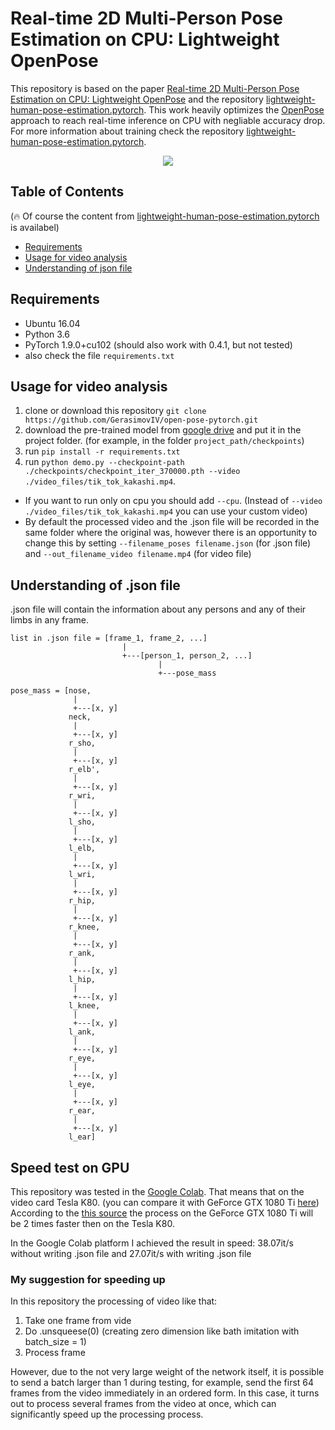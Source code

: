 # Real-time 2D Multi-Person Pose Estimation on CPU: Lightweight OpenPose

This repository is based on the paper [Real-time 2D Multi-Person Pose Estimation on CPU: Lightweight OpenPose](https://arxiv.org/pdf/1811.12004.pdf) and the repository [lightweight-human-pose-estimation.pytorch](https://github.com/Daniil-Osokin/lightweight-human-pose-estimation.pytorch). This work heavily optimizes the [OpenPose](https://github.com/CMU-Perceptual-Computing-Lab/openpose) approach to reach real-time inference on CPU with negliable accuracy drop. For more information about training check the repository [lightweight-human-pose-estimation.pytorch](https://github.com/Daniil-Osokin/lightweight-human-pose-estimation.pytorch).


<p align="center">
  <img src="video_files/tik_tok_kakashi_processed_.gif" />
</p>

## Table of Contents
(:fire: Of course the content from [lightweight-human-pose-estimation.pytorch](https://github.com/Daniil-Osokin/lightweight-human-pose-estimation.pytorch) is availabel)
* [Requirements](#requirements)
* [Usage for video analysis](#usage-for-video-analysis)
* [Understanding of json file](#understanding-of-json-file)

## Requirements

* Ubuntu 16.04
* Python 3.6
* PyTorch 1.9.0+cu102 (should also work with 0.4.1, but not tested)
* also check the file `requirements.txt`

## Usage for video analysis

1. clone or download this repository `git clone https://github.com/GerasimovIV/open-pose-pytorch.git`
2. download the pre-trained model from [google drive](https://drive.google.com/drive/u/1/folders/1VY6HT5-lb762AdNhvuus0-Scwx8icUTx) and put it in the project folder. (for example, in the folder `project_path/checkpoints`)
3. run `pip install -r requirements.txt`
4. run `python demo.py --checkpoint-path ./checkpoints/checkpoint_iter_370000.pth --video ./video_files/tik_tok_kakashi.mp4`. 
* If you want to run only on cpu you should add `--cpu`. (Instead of `--video ./video_files/tik_tok_kakashi.mp4` you can use your custom video)
* By default the processed video and the .json file will be recorded in the same folder where the original was, however there is an opportunity to change this by setting `--filename_poses filename.json` (for .json file) and `--out_filename_video filename.mp4` (for video file)
## Understanding of .json file

.json file will contain the information about any persons and any of their limbs in any frame. 

```
list in .json file = [frame_1, frame_2, ...]
                         |
                         +---[person_1, person_2, ...]
                                 |
                                 +---pose_mass

pose_mass = [nose,
              |
              +---[x, y]
             neck,
              |
              +---[x, y]
             r_sho,
              |
              +---[x, y]
             r_elb',
              |
              +---[x, y]
             r_wri,
              |
              +---[x, y]
             l_sho,
              |
              +---[x, y]
             l_elb,
              |
              +---[x, y]
             l_wri,
              |
              +---[x, y]
             r_hip, 
              |
              +---[x, y]
             r_knee,
              |
              +---[x, y]
             r_ank,
              |
              +---[x, y]
             l_hip,
              |
              +---[x, y]
             l_knee,
              |
              +---[x, y]
             l_ank,
              |
              +---[x, y]
             r_eye, 
              |
              +---[x, y]
             l_eye,
              |
              +---[x, y]
             r_ear, 
              |
              +---[x, y]
             l_ear]            ​
```

## Speed test on GPU
This repository was tested in the [Google Colab](). That means that on the video card Tesla K80. (you can compare it with GeForce GTX 1080 Ti [here](https://technical.city/ru/video/GeForce-GTX-1080-Ti-protiv-Tesla-K80)) According to the [this source](https://technical.city/ru/video/GeForce-GTX-1080-Ti-protiv-Tesla-K80) the process on the GeForce GTX 1080 Ti will be 2 times faster then on the Tesla K80.

In the Google Colab platform I achieved the result in speed: 38.07it/s without writing .json file and 27.07it/s with writing .json file

### My suggestion for speeding up
In this repository the processing of video like that:
1. Take one frame from vide
2. Do .unsqueese(0) (creating zero dimension like bath imitation with batch_size = 1)
3. Process frame

However, due to the not very large weight of the network itself, it is possible to send a batch larger than 1 during testing, for example, send the first 64 frames from the video immediately in an ordered form. In this case, it turns out to process several frames from the video at once, which can significantly speed up the processing process.
